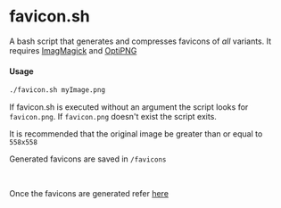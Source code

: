 # favicon.sh
A bash script that generates and compresses favicons of *all* variants. It
requires [ImagMagick](https://www.imagemagick.org) and
[OptiPNG](http://optipng.sourceforge.net/)

#### Usage
```bash
./favicon.sh myImage.png
```

If favicon.sh is executed without an argument the script looks for `favicon.png`.
If `favicon.png` doesn't exist the script exits.

It is recommended that the original image be greater than or equal to `558x558`

Generated favicons are saved in `/favicons`

<br>

Once the favicons are generated refer [here](https://github.com/audreyr/favicon-cheat-sheet)
